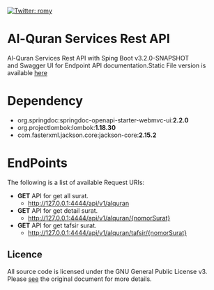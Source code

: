 [![Twitter: romy](https://img.shields.io/twitter/follow/RomySihananda)](https://twitter.com/RomySihananda)

# Al-Quran Services Rest API

Al-Quran Services Rest API with Sping Boot v3.2.0-SNAPSHOT </br>
and Swagger UI for Endpoint API documentation.Static File version is available [here](https://github.com/RomySaputraSihananda/alquranapi/tree/v1.0.0)

# Dependency

- org.springdoc:springdoc-openapi-starter-webmvc-ui:**2.2.0**
- org.projectlombok:lombok:**1.18.30**
- com.fasterxml.jackson.core:jackson-core:**2.15.2**

# EndPoints

The following is a list of available Request URIs:

- **GET** API for get all surat.
  - http://127.0.0.1:4444/api/v1/alquran
- **GET** API for get detail surat.
  - http://127.0.0.1:4444/api/v1/alquran/{nomorSurat}
- **GET** API for get tafsir surat.
  - http://127.0.0.1:4444/api/v1/alquran/tafsir/{nomorSurat}
  
## Licence

All source code is licensed under the GNU General Public License v3. Please [see](https://www.gnu.org/licenses) the original document for more details.
